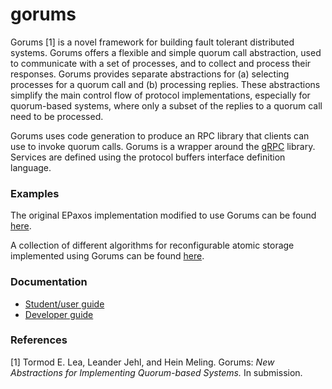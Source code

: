 # gorums

Gorums [1] is a novel framework for building fault tolerant distributed systems.
Gorums offers a flexible and simple quorum call abstraction, used to communicate
with a set of processes, and to collect and process their responses. Gorums
provides separate abstractions for (a) selecting processes for a quorum call
and (b) processing replies. These abstractions simplify the main control flow
of protocol implementations, especially for quorum-based systems, where only a
subset of the replies to a quorum call need to be processed.

Gorums uses code generation to produce an RPC library that clients can use to
invoke quorum calls. Gorums is a wrapper around the [gRPC](http://www.grpc.io/)
library. Services are defined using the protocol buffers interface definition
language.

### Examples

The original EPaxos implementation modified to use Gorums can be found
[here](https://github.com/relab/epaxos).

A collection of different algorithms for reconfigurable atomic storage
implemented using Gorums can be found
[here](https://github.com/relab/smartmerge).

### Documentation

* [Student/user guide](doc/userguide.md)
* [Developer guide](doc/devguide.md)

### References

[1] Tormod E. Lea, Leander Jehl, and Hein Meling. Gorums: _New Abstractions for
    Implementing Quorum-based Systems._ In submission.
